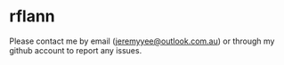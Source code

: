 # rflann

Please contact me by email (jeremyyee@outlook.com.au) or
through my github account to report any issues.

